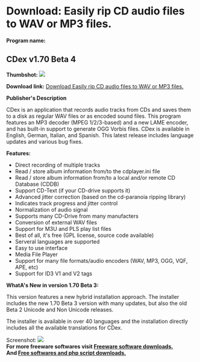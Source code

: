 # Download: Easily rip CD audio files to WAV or MP3 files.

**Program name:**

## CDex v1.70 Beta 4

  
**Thumbshot:** ![](http://www.freewarefiles.com/screenshot/cdex_md.gif)   
  
**Download link:** [Download Easily rip CD audio files to WAV or MP3 files.](http://freesoftwares.boysofts.com/CDex-V-Beta_program_6996.html)  
  


**Publisher's Description**  
  


CDex is an application that records audio tracks from CDs and saves them to a disk as regular WAV files or as encoded sound files. This program features an MP3 decoder (MPEG 1/2/3-based) and a new LAME encoder, and has built-in support to generate OGG Vorbis files. CDex is available in English, German, Italian, and Spanish. This latest release includes language updates and various bug fixes. 

**Features:**

  * Direct recording of multiple tracks 
  * Read / store album information from/to the cdplayer.ini file 
  * Read / store album information from/to a local and/or remote CD Database (CDDB) 
  * Support CD-Text (if your CD-drive supports it) 
  * Advanced jitter correction (based on the cd-paranoia ripping library) 
  * Indicates track progress and jitter control 
  * Normalization of audio signal 
  * Supports many CD-Drive from many manufacters 
  * Conversion of external WAV files 
  * Support for M3U and PLS play list files 
  * Best of all, it's free (GPL license, source code available) 
  * Serveral languages are supported 
  * Easy to use interface 
  * Media File Player 
  * Support for many file formats/audio encoders (WAV, MP3, OGG, VQF, APE, etc) 
  * Support for ID3 V1 and V2 tags 

**WhatA's New in version 1.70 Beta 3:**

This version features a new hybrid installation approach. The installer includes the new 1.70 Beta 3 version with many updates, but also the old Beta 2 Unicode and Non Unicode releases.

The installer is available in over 40 languages and the installation directly includes all the available translations for CDex.

  
  
Screenshot: ![](http://www.freewarefiles.com/screenshot/cdex.gif)   
**For more freeware softwares visit [Freeware software downloads.](http://freesoftwares.boysofts.com/)**   
**And [Free softwares and php script downloads.](http://www.boysofts.com/)**
